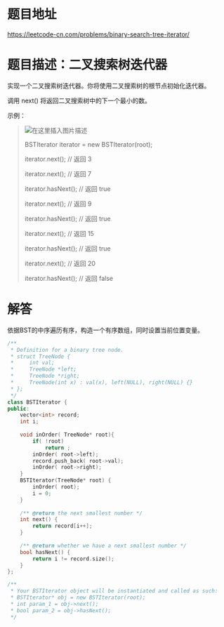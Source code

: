 # 题目地址
https://leetcode-cn.com/problems/binary-search-tree-iterator/

# 题目描述：二叉搜索树迭代器

实现一个二叉搜索树迭代器。你将使用二叉搜索树的根节点初始化迭代器。

调用 next() 将返回二叉搜索树中的下一个最小的数。

 
示例：
>![在这里插入图片描述](https://img-blog.csdnimg.cn/20191106231250114.png)
>
>BSTIterator iterator = new BSTIterator(root);
>
>iterator.next();    // 返回 3
>
>iterator.next();    // 返回 7
>
>iterator.hasNext(); // 返回 true
>
>iterator.next();    // 返回 9
>
>iterator.hasNext(); // 返回 true
>
>iterator.next();    // 返回 15
>
>iterator.hasNext(); // 返回 true
>
>iterator.next();    // 返回 20
>
>iterator.hasNext(); // 返回 false


# 解答
依据BST的中序遍历有序，构造一个有序数组，同时设置当前位置变量。

```cpp
/**
 * Definition for a binary tree node.
 * struct TreeNode {
 *     int val;
 *     TreeNode *left;
 *     TreeNode *right;
 *     TreeNode(int x) : val(x), left(NULL), right(NULL) {}
 * };
 */
class BSTIterator {
public:
    vector<int> record;
    int i;
    
    void inOrder( TreeNode* root){
        if( !root)
            return ;
        inOrder( root->left);
        record.push_back( root->val);
        inOrder( root->right);
    }
    BSTIterator(TreeNode* root) {
        inOrder( root);
        i = 0;
    }
    
    /** @return the next smallest number */
    int next() {
        return record[i++];
    }
    
    /** @return whether we have a next smallest number */
    bool hasNext() {
        return i != record.size();
    }
};

/**
 * Your BSTIterator object will be instantiated and called as such:
 * BSTIterator* obj = new BSTIterator(root);
 * int param_1 = obj->next();
 * bool param_2 = obj->hasNext();
 */
```
